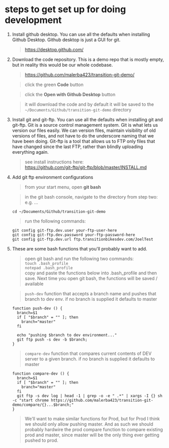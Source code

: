 # steps to get set up for doing development

1. Install github desktop. You can use all the defaults when installing Github Desktop. Github desktop is just a GUI for git.

   > https://desktop.github.com/

2. Download the code repository. This is a demo repo that is mostly empty, but in reality this would be our whole codebase.

   > https://github.com/malerba423/transition-git-demo/

   > click the green **Code** button

   > click the **Open with Github Desktop** button

   > it will download the code and by default it will be saved to the `~/Documents/Github/transition-git-demo` directory

3. Install git and git-ftp. You can use all the defaults when installing git and git-ftp. Git is a source control management system. Git is what lets us version our files easily. We can version files, maintain visibility of old versions of files, and not have to do the underscore naming that we have been doing. Git-ftp is a tool that allows us to FTP only files that have changed since the last FTP, rather than blindly uploading everything again.

   > see install instructions here:<br/> https://github.com/git-ftp/git-ftp/blob/master/INSTALL.md

4. Add git ftp environment configurations

   > from your start menu, open **git bash**

   > in the git bash console, navigate to the directory from step two: e.g. ...

   ```
   cd ~/Documents/Github/transition-git-demo
   ```

   > run the following commands:

   ```
   git config git-ftp.dev.user your-ftp-user-here
   git config git-ftp.dev.password your-ftp-password-here
   git config git-ftp.dev.url ftp.transitionbikesdev.com/JoelTest
   ```

5. These are some bash functions that you'll probably want to add. 
    > open git bash and run the following two commands: <br/>
    > `touch .bash_profile`  <br/>
    > `notepad .bash_profile`  <br/>
    > copy and paste the functions below into .bash_profile and then save. Next time you open git bash, the functions will be saved / available

   > `push-dev` function that accepts a branch name and pushes that branch to dev env. if no branch is supplied it defaults to master

   ```
   function push-dev () {
     branch=$1
     if [ "$branch" = "" ]; then
       branch="master"
     fi

     echo "pushing $branch to dev environment..."
     git ftp push -s dev -b $branch;
   }
   ```

   > `compare-dev` function that compares current contents of DEV server to a given branch. if no branch is supplied it defaults to master

   ```
   function compare-dev () {
     branch=$1
     if [ "$branch" = "" ]; then
       branch="master"
     fi
     git ftp -s dev log | head -1 | grep -o -e " .*" | xargs -I {} sh -c "start chrome https://github.com/malerba423/transition-git-demo/compare/{}...$branch;"
   }
   ```

   > We'll want to make similar functions for Prod, but for Prod I think we should only allow pushing master. And as such we should probably hardwire the prod compare function to compare existing prod and master, since master will be the only thing ever getting pushed to prod.